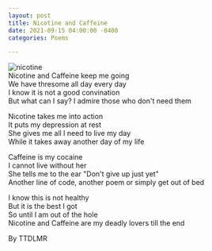 ```yaml
---
layout: post
title: Nicotine and Caffeine
date: 2021-09-15 04:00:00 -0400
categories: Poems 

---
```

![nicotine](https://st.hzcdn.com/simgs/fcb15f2d02d99cb5_4-7146/home-design.jpg) <br>
Nicotine and Caffeine keep me going <br>
We have thresome all day every day <br>
I know it is not a good convination <br>
But what can I say? I admire those who don't need them <br>

Nicotine takes me into action <br> 
It puts my depression at rest  <br>
She gives me all I need to live my day <br>
While it takes away another day of my life <br>

Caffeine is my cocaine <br>
I cannot live without her <br>
She tells me to the ear "Don't give up just yet" <br>
Another line of code, another poem or simply get out of bed <br>

I know this is not healthy <br>
But it is the best I got <br>
So until I am out of the hole <br>
Nicotine and Caffeine are my deadly lovers till the end <br>

By TTDLMR
